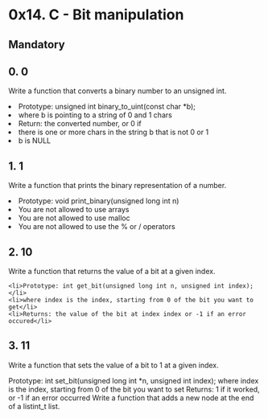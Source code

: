 <h1>0x14. C - Bit manipulation</h1>
<h2>Mandatory</h2>
<h2>0. 0</h2>
<p>Write a function that converts a binary number to an unsigned int.
	<li>Prototype: unsigned int binary_to_uint(const char *b);</li>
	<li>where b is pointing to a string of 0 and 1 chars</li>
	<li>Return: the converted number, or 0 if</li>
	<li>there is one or more chars in the string b that is not 0 or 1</li>
	<li>b is NULL</li>
</p>
<h2>1. 1</h2>
<p>Write a function that prints the binary representation of a number.
	<li>Prototype: void print_binary(unsigned long int n)</li>
	<li>You are not allowed to use arrays</li>
	<li>You are not allowed to use malloc</li>
	<li>You are not allowed to use the % or / operators</li>
</p>
<h2>2. 10</h2>
<p>Write a function that returns the value of a bit at a given index.

	<li>Prototype: int get_bit(unsigned long int n, unsigned int index);</li>
	<li>where index is the index, starting from 0 of the bit you want to get</li>
	<li>Returns: the value of the bit at index index or -1 if an error occured</li>
</p>
<h2>3. 11</h2>
<p>Write a function that sets the value of a bit to 1 at a given index.

Prototype: int set_bit(unsigned long int *n, unsigned int index);
where index is the index, starting from 0 of the bit you want to set
Returns: 1 if it worked, or -1 if an error occurred
Write a function that adds a new node at the end of a listint_t list.
